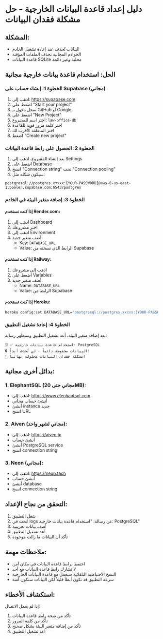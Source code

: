 # دليل إعداد قاعدة البيانات الخارجية - حل مشكلة فقدان البيانات

## المشكلة:
- البيانات تُحذف عند إعادة تشغيل الخادم
- الخوادم المجانية تحذف الملفات المؤقتة
- قاعدة البيانات SQLite محلية وغير دائمة

## الحل: استخدام قاعدة بيانات خارجية مجانية

### الخطوة 1: إنشاء حساب على Supabase (مجاني)

1. اذهب إلى: https://supabase.com
2. اضغط على "Start your project"
3. سجل دخول بـ GitHub أو Google
4. اضغط على "New Project"
5. اختر اسم للمشروع: `law-office-db`
6. اختر كلمة مرور قوية للقاعدة
7. اختر المنطقة الأقرب لك
8. اضغط "Create new project"

### الخطوة 2: الحصول على رابط قاعدة البيانات

1. بعد إنشاء المشروع، اذهب إلى Settings
2. اضغط على Database
3. انسخ "Connection string" تحت "Connection pooling"
4. سيكون شكله مثل:
```
postgresql://postgres.xxxxx:[YOUR-PASSWORD]@aws-0-us-east-1.pooler.supabase.com:6543/postgres
```

### الخطوة 3: إضافة متغير البيئة في الخادم

#### إذا كنت تستخدم Render.com:
1. اذهب إلى Dashboard
2. اختر مشروعك
3. اذهب إلى Environment
4. أضف متغير جديد:
   - Key: `DATABASE_URL`
   - Value: الرابط الذي نسخته من Supabase

#### إذا كنت تستخدم Railway:
1. اذهب إلى مشروعك
2. اضغط على Variables
3. أضف متغير جديد:
   - Name: `DATABASE_URL`
   - Value: الرابط من Supabase

#### إذا كنت تستخدم Heroku:
```bash
heroku config:set DATABASE_URL="postgresql://postgres.xxxxx:[YOUR-PASSWORD]@aws-0-us-east-1.pooler.supabase.com:6543/postgres"
```

### الخطوة 4: إعادة تشغيل التطبيق

بعد إضافة متغير البيئة، أعد تشغيل التطبيق وستظهر رسالة:
```
🗄️ ✅ استخدام قاعدة بيانات خارجية: PostgreSQL
🔒 البيانات محفوظة دائماً - لن تُحذف أبداً!
🎉 مشكلة فقدان البيانات محلولة نهائياً!
```

## بدائل أخرى مجانية:

### 1. ElephantSQL (مجاني حتى 20MB):
- اذهب إلى: https://www.elephantsql.com
- أنشئ حساب مجاني
- أنشئ instance جديد
- انسخ URL

### 2. Aiven (مجاني لشهر واحد):
- اذهب إلى: https://aiven.io
- أنشئ حساب
- أنشئ PostgreSQL service
- انسخ connection string

### 3. Neon (مجاني):
- اذهب إلى: https://neon.tech
- أنشئ حساب
- أنشئ database
- انسخ connection string

## التحقق من نجاح الإعداد:

1. شغل التطبيق
2. ابحث في logs عن رسالة: "استخدام قاعدة بيانات خارجية: PostgreSQL"
3. أضف بيانات تجريبية
4. أعد تشغيل التطبيق
5. تأكد أن البيانات ما زالت موجودة

## ملاحظات مهمة:

- احتفظ برابط قاعدة البيانات في مكان آمن
- لا تشارك رابط قاعدة البيانات مع أحد
- النسخ الاحتياطية التلقائية ستعمل مع قاعدة البيانات الخارجية
- سرعة التطبيق قد تكون أبطأ قليلاً لكن البيانات ستكون آمنة

## استكشاف الأخطاء:

إذا لم يعمل الاتصال:
1. تأكد من صحة رابط قاعدة البيانات
2. تأكد من كلمة المرور
3. تأكد من إضافة متغير البيئة بشكل صحيح
4. أعد تشغيل التطبيق
